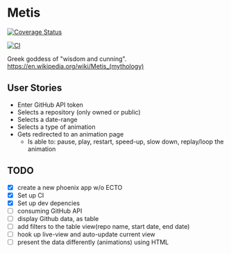 # Metis

[![Coverage Status](https://coveralls.io/repos/github/susanwalker/metis/badge.svg?branch=main)](https://coveralls.io/github/susanwalker/metis?branch=main)

[![CI](https://github.com/susanwalker/metis/actions/workflows/ci.yml/badge.svg)](https://github.com/susanwalker/metis/actions/workflows/ci.yml)

Greek goddess of "wisdom and cunning".
https://en.wikipedia.org/wiki/Metis_(mythology)

## User Stories

* Enter GitHub API token
* Selects a repository (only owned or public)
* Selects a date-range
* Selects a type of animation
* Gets redirected to an animation page
  * Is able to: pause, play, restart, speed-up, slow down, replay/loop the animation

## TODO

* [X] create a new phoenix app w/o ECTO
* [X] Set up CI
* [X] Set up dev depencies
* [ ] consuming GitHub API
* [ ] display Github data, as table
* [ ] add filters to the table view(repo name, start date, end date)
* [ ] hook up live-view and auto-update current view
* [ ] present the data differently (animations) using HTML

